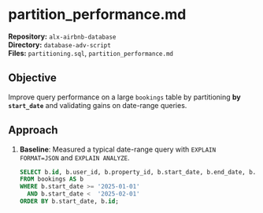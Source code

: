 # partition_performance.md

**Repository:** `alx-airbnb-database`  
**Directory:** `database-adv-script`  
**Files:** `partitioning.sql`, `partition_performance.md`

## Objective
Improve query performance on a large `bookings` table by partitioning **by `start_date`** and validating gains on date-range queries.

## Approach
1. **Baseline**: Measured a typical date-range query with `EXPLAIN FORMAT=JSON` and `EXPLAIN ANALYZE`.  
   ```sql
   SELECT b.id, b.user_id, b.property_id, b.start_date, b.end_date, b.status
   FROM bookings AS b
   WHERE b.start_date >= '2025-01-01'
     AND b.start_date <  '2025-02-01'
   ORDER BY b.start_date, b.id;

